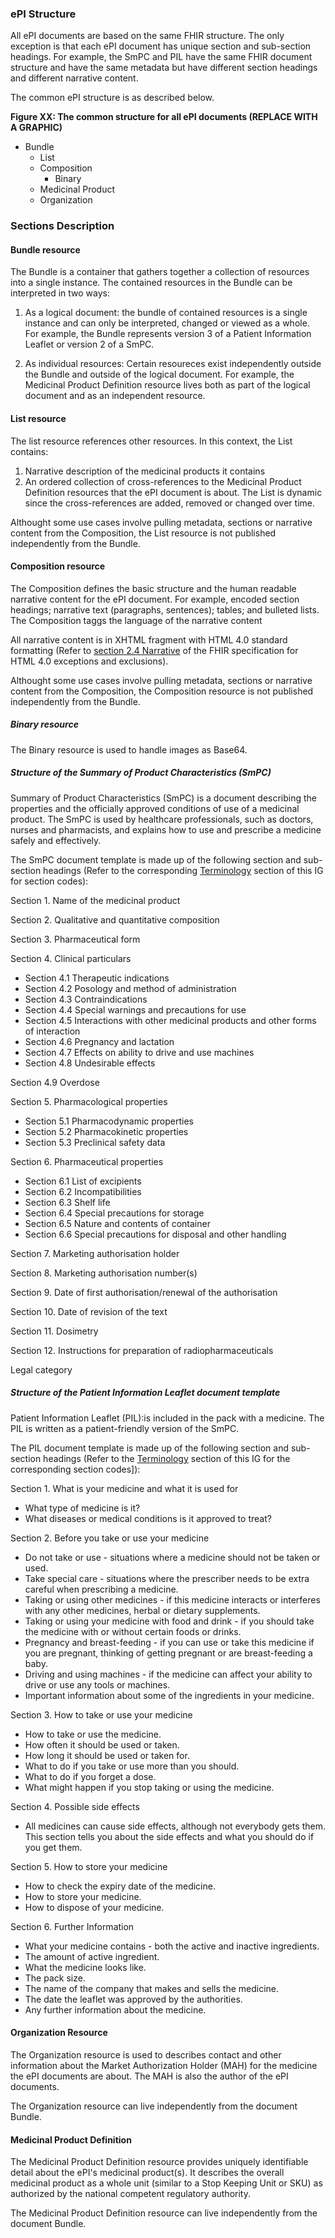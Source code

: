 ### ePI Structure

All ePI documents are based on the same FHIR structure. The only exception is that each ePI document has unique section and sub-section headings. For example, the SmPC and PIL have the same FHIR document structure and have the same metadata but have different section headings and different narrative content.

The common ePI structure is as described below.

**Figure XX: The common structure for all ePI documents (REPLACE WITH A GRAPHIC)**
- Bundle
  - List
  - Composition
    - Binary
  - Medicinal Product
  - Organization

### Sections Description
#### Bundle resource
The Bundle is a container that gathers together a collection of resources into a single instance. The contained resources in the Bundle can be interpreted in two ways:

1. As a logical document: the bundle of contained resources is a single instance and can only be interpreted, changed or viewed as a whole. For example, the Bundle represents version 3 of a Patient Information Leaflet or version 2 of a SmPC.

2. As individual resources: Certain resoureces exist independently outside the Bundle and outside of the logical document. For example, the Medicinal Product Definition resource lives both as part of the logical document and as an independent resource. 

#### List resource
The list resource references other resources. In this context, the List contains:
1. Narrative description of the medicinal products it contains
2. An ordered collection of cross-references to the Medicinal Product Definition resources that the ePI document is about. The List is dynamic since the cross-references are added, removed or changed over time.

Althought some use cases involve pulling metadata, sections or narrative content from the Composition, the List resource is not published independently from the Bundle.

#### Composition resource
The Composition defines the basic structure and the human readable narrative content for the ePI document. For example, encoded section headings; narrative text (paragraphs, sentences); tables; and bulleted lists. The Composition taggs the language of the narrative content

All narrative content is in XHTML fragment with HTML 4.0 standard formatting (Refer to [section 2.4 Narrative](http://build.fhir.org/narrative.html#xhtml) of the FHIR specification for HTML 4.0 exceptions and exclusions). 

Althought some use cases involve pulling metadata, sections or narrative content from the Composition, the Composition resource is not published independently from the Bundle.

##### Binary resource
The Binary resource is used to handle images as Base64.

##### Structure of the Summary of Product Characteristics (SmPC) 

Summary of Product Characteristics (SmPC) is a document describing the properties and the officially approved conditions of use of a medicinal product. The SmPC is used by healthcare professionals, such as doctors, nurses and pharmacists, and explains how to use and prescribe a medicine safely and effectively.

The SmPC document template is made up of the following section and sub-section headings (Refer to the corresponding [Terminology](http://build.fhir.org/ig/hl7-eu/gravitate-health/terminology.html) section of this IG for section codes):

Section 1. Name of the medicinal product

Section 2. Qualitative and quantitative composition

Section 3. Pharmaceutical form

Section 4. Clinical particulars
- Section 4.1 Therapeutic indications
- Section 4.2 Posology and method of administration
- Section 4.3 Contraindications
- Section 4.4 Special warnings and precautions for use
- Section 4.5 Interactions with other medicinal products and other forms of interaction
- Section 4.6 Pregnancy and lactation
- Section 4.7 Effects on ability to drive and use machines
- Section 4.8 Undesirable effects

Section 4.9 Overdose

Section 5. Pharmacological properties
- Section 5.1 Pharmacodynamic properties
- Section 5.2 Pharmacokinetic properties
- Section 5.3 Preclinical safety data

Section 6. Pharmaceutical properties
- Section 6.1 List of excipients
- Section 6.2 Incompatibilities
- Section 6.3 Shelf life
- Section 6.4 Special precautions for storage
- Section 6.5 Nature and contents of container
- Section 6.6 Special precautions for disposal and other handling

Section 7. Marketing authorisation holder

Section 8. Marketing authorisation number(s)

Section 9. Date of first authorisation/renewal of the authorisation

Section 10. Date of revision of the text

Section 11. Dosimetry

Section 12. Instructions for preparation of radiopharmaceuticals

Legal category


##### Structure of the Patient Information Leaflet document template

Patient Information Leaflet (PIL):is included in the pack with a medicine. The PIL is written as a patient-friendly version of the SmPC.

The PIL document template is made up of the following section and sub-section headings (Refer to the [Terminology](http://build.fhir.org/ig/hl7-eu/gravitate-health/terminology.html) section of this IG for the corresponding section codes]):

Section 1. What is your medicine and what it is used for
-	What type of medicine is it?
-	What diseases or medical conditions is it approved to treat?

Section 2. Before you take or use your medicine
-	Do not take or use - situations where a medicine should not be taken or used.
-	Take special care - situations where the prescriber needs to be extra careful when prescribing a medicine.
-	Taking or using other medicines - if this medicine interacts or interferes with any other medicines, herbal or dietary supplements.
-	Taking or using your medicine with food and drink - if you should take the medicine with or without certain foods or drinks.
-	Pregnancy and breast-feeding - if you can use or take this medicine if you are pregnant, thinking of getting pregnant or are breast-feeding a baby.
-	Driving and using machines - if the medicine can affect your ability to drive or use any tools or machines.
-	Important information about some of the ingredients in your medicine.

Section 3. How to take or use your medicine
-	How to take or use the medicine.
-	How often it should be used or taken.
-	How long it should be used or taken for.
-	What to do if you take or use more than you should.
-	What to do if you forget a dose.
-	What might happen if you stop taking or using the medicine.

Section 4. Possible side effects
-	All medicines can cause side effects, although not everybody gets them. This section tells you about the side effects and what you should do if you get them.

Section 5. How to store your medicine
-	How to check the expiry date of the medicine.
-	How to store your medicine.
-	How to dispose of your medicine.

Section 6. Further Information
-	What your medicine contains - both the active and inactive ingredients.
-	The amount of active ingredient.
-	What the medicine looks like.
-	The pack size.
-	The name of the company that makes and sells the medicine.
-	The date the leaflet was approved by the authorities.
-	Any further information about the medicine.

#### Organization Resource
The Organization resource is used to describes contact and other information about the Market Authorization Holder (MAH) for the medicine the ePI documents are about. The MAH is also the author of the ePI documents.

The Organization resource can live independently from the document Bundle.

#### Medicinal Product Definition

The Medicinal Product Definition resource provides uniquely identifiable detail about the ePI's medicinal product(s). It describes the overall medicinal product as a whole unit (similar to a Stop Keeping Unit or SKU) as authorized by the national competent regulatory authority.

The Medicinal Product Definition resource can live independently from the document Bundle.
